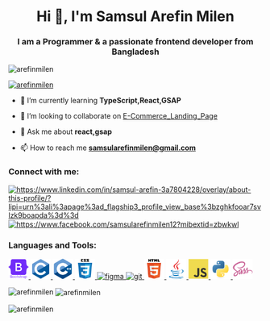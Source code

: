 <h1 align="center">Hi 👋, I'm Samsul Arefin Milen</h1>
<h3 align="center">I am a Programmer & a passionate frontend developer from Bangladesh</h3>

<p align="left"> <img src="https://komarev.com/ghpvc/?username=arefinmilen&label=Profile%20views&color=0e75b6&style=flat" alt="arefinmilen" /> </p>

<p align="left"> <a href="https://github.com/ryo-ma/github-profile-trophy"><img src="https://github-profile-trophy.vercel.app/?username=arefinmilen" alt="arefinmilen" /></a> </p>

- 🌱 I’m currently learning **TypeScript,React,GSAP**

- 👯 I’m looking to collaborate on [E-Commerce_Landing_Page](https://arefin-shop-plant.netlify.app/)

- 💬 Ask me about **react,gsap**

- 📫 How to reach me **samsularefinmilen@gmail.com**

<h3 align="left">Connect with me:</h3>
<p align="left">
<a href="https://linkedin.com/in/https://www.linkedin.com/in/samsul-arefin-3a7804228/overlay/about-this-profile/?lipi=urn%3ali%3apage%3ad_flagship3_profile_view_base%3bzghkfooar7svlzk9boapda%3d%3d" target="blank"><img align="center" src="https://raw.githubusercontent.com/rahuldkjain/github-profile-readme-generator/master/src/images/icons/Social/linked-in-alt.svg" alt="https://www.linkedin.com/in/samsul-arefin-3a7804228/overlay/about-this-profile/?lipi=urn%3ali%3apage%3ad_flagship3_profile_view_base%3bzghkfooar7svlzk9boapda%3d%3d" height="30" width="40" /></a>
<a href="https://fb.com/https://www.facebook.com/samsularefinmilen12?mibextid=zbwkwl" target="blank"><img align="center" src="https://raw.githubusercontent.com/rahuldkjain/github-profile-readme-generator/master/src/images/icons/Social/facebook.svg" alt="https://www.facebook.com/samsularefinmilen12?mibextid=zbwkwl" height="30" width="40" /></a>
</p>

<h3 align="left">Languages and Tools:</h3>
<p align="left"> <a href="https://getbootstrap.com" target="_blank" rel="noreferrer"> <img src="https://raw.githubusercontent.com/devicons/devicon/master/icons/bootstrap/bootstrap-plain-wordmark.svg" alt="bootstrap" width="40" height="40"/> </a> <a href="https://www.cprogramming.com/" target="_blank" rel="noreferrer"> <img src="https://raw.githubusercontent.com/devicons/devicon/master/icons/c/c-original.svg" alt="c" width="40" height="40"/> </a> <a href="https://www.w3schools.com/cpp/" target="_blank" rel="noreferrer"> <img src="https://raw.githubusercontent.com/devicons/devicon/master/icons/cplusplus/cplusplus-original.svg" alt="cplusplus" width="40" height="40"/> </a> <a href="https://www.w3schools.com/css/" target="_blank" rel="noreferrer"> <img src="https://raw.githubusercontent.com/devicons/devicon/master/icons/css3/css3-original-wordmark.svg" alt="css3" width="40" height="40"/> </a> <a href="https://www.figma.com/" target="_blank" rel="noreferrer"> <img src="https://www.vectorlogo.zone/logos/figma/figma-icon.svg" alt="figma" width="40" height="40"/> </a> <a href="https://git-scm.com/" target="_blank" rel="noreferrer"> <img src="https://www.vectorlogo.zone/logos/git-scm/git-scm-icon.svg" alt="git" width="40" height="40"/> </a> <a href="https://www.w3.org/html/" target="_blank" rel="noreferrer"> <img src="https://raw.githubusercontent.com/devicons/devicon/master/icons/html5/html5-original-wordmark.svg" alt="html5" width="40" height="40"/> </a> <a href="https://www.java.com" target="_blank" rel="noreferrer"> <img src="https://raw.githubusercontent.com/devicons/devicon/master/icons/java/java-original.svg" alt="java" width="40" height="40"/> </a> <a href="https://developer.mozilla.org/en-US/docs/Web/JavaScript" target="_blank" rel="noreferrer"> <img src="https://raw.githubusercontent.com/devicons/devicon/master/icons/javascript/javascript-original.svg" alt="javascript" width="40" height="40"/> </a> <a href="https://www.python.org" target="_blank" rel="noreferrer"> <img src="https://raw.githubusercontent.com/devicons/devicon/master/icons/python/python-original.svg" alt="python" width="40" height="40"/> </a> <a href="https://sass-lang.com" target="_blank" rel="noreferrer"> <img src="https://raw.githubusercontent.com/devicons/devicon/master/icons/sass/sass-original.svg" alt="sass" width="40" height="40"/> </a> </p>

<p><img align="left" src="https://github-readme-stats.vercel.app/api/top-langs?username=arefinmilen&show_icons=true&locale=en&layout=compact" alt="arefinmilen" /></p>

<p>&nbsp;<img align="center" src="https://github-readme-stats.vercel.app/api?username=arefinmilen&show_icons=true&locale=en" alt="arefinmilen" /></p>

<p><img align="center" src="https://github-readme-streak-stats.herokuapp.com/?user=arefinmilen&" alt="arefinmilen" /></p>

<!---
arefinMilen/arefinMilen is a ✨ special ✨ repository because its `README.md` (this file) appears on your GitHub profile.
You can click the Preview link to take a look at your changes.
--->
